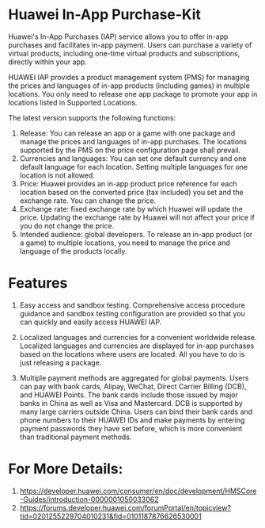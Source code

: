 # Huawei In-App Purchase-Kit

Huawei's In-App Purchases (IAP) service allows you to offer in-app purchases and facilitates in-app payment. Users can purchase a variety of virtual products, including one-time virtual products and subscriptions, directly within your app.

HUAWEI IAP provides a product management system (PMS) for managing the prices and languages of in-app products (including games) in multiple locations. You only need to release one app package to promote your app in locations listed in Supported Locations.

The latest version supports the following functions:

1) Release: You can release an app or a game with one package and manage the prices and languages of in-app purchases. The locations supported by the PMS on the price configuration page shall prevail.
2) Currencies and languages: You can set one default currency and one default language for each location. Setting multiple languages for one location is not allowed.
3) Price: Huawei provides an in-app product price reference for each location based on the converted price (tax included) you set and the exchange rate. You can change the price.
4) Exchange rate: fixed exchange rate by which Huawei will update the price. Updating the exchange rate by Huawei will not affect your price if you do not change the price.
5) Intended audience: global developers. To release an in-app product (or a game) to multiple locations, you need to manage the price and language of the products locally.

# Features
1) Easy access and sandbox testing.
Comprehensive access procedure guidance and sandbox testing configuration are provided so that you can quickly and easily access HUAWEI IAP.

2) Localized languages and currencies for a convenient worldwide release.
Localized languages and currencies are displayed for in-app purchases based on the locations where users are located. All you have to do is just releasing a package.

3) Multiple payment methods are aggregated for global payments.
Users can pay with bank cards, Alipay, WeChat, Direct Carrier Billing (DCB), and HUAWEI Points. The bank cards include those issued by major banks in China as well as Visa and Mastercard. DCB is supported by many large carriers outside China. Users can bind their bank cards and phone numbers to their HUAWEI IDs and make payments by entering payment passwords they have set before, which is more convenient than traditional payment methods.

# For More Details:
1) https://developer.huawei.com/consumer/en/doc/development/HMSCore-Guides/introduction-0000001050033062
2) https://forums.developer.huawei.com/forumPortal/en/topicview?tid=0201255229704010231&fid=0101187876626530001
